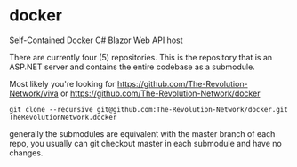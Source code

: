 # docker
Self-Contained Docker C# Blazor Web API host

There are currently four (5) repositories. This is the repository that is an ASP.NET server and contains the entire codebase as a submodule.

Most likely you're looking for https://github.com/The-Revolution-Network/viva or https://github.com/The-Revolution-Network/docker

```
git clone --recursive git@github.com:The-Revolution-Network/docker.git TheRevolutionNetwork.docker
```

generally the submodules are equivalent with the master branch of each repo, you usually can git checkout master in each submodule and have no changes.
